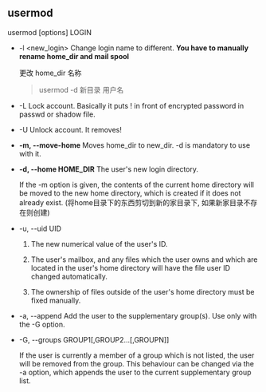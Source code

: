 ## usermod

usermod [options] LOGIN

- -l <new_login> Change login name to different. **You have to manually rename home_dir and mail spool**
    
    更改 home_dir 名称
    > usermod -d 新目录 用户名

- -L Lock account. Basically it puts ! in front of encrypted password in passwd or shadow file.

- -U Unlock account. It removes!


- **-m, --move-home**  Moves home_dir to new_dir. -d is mandatory to use with it.

- **-d, --home HOME_DIR**
    The user's new login directory.

    If the -m option is given, the contents of the current home directory will
    be moved to the new home directory, which is created if it does not already
    exist.  (将home目录下的东西剪切到新的家目录下, 如果新家目录不存在则创建)

- -u, --uid UID
    1. The new numerical value of the user's ID.

    2. The user's mailbox, and any files which the user owns and which are
       located in the user's home directory will have the file user ID changed
       automatically.

    3. The ownership of files outside of the user's home directory must be fixed manually.



-  -a, --append
    Add the user to the supplementary group(s). Use only with the -G option.

-  -G, --groups GROUP1[,GROUP2...[,GROUPN]]

    If the user is currently a member of a group which is not listed, the user
    will be removed from the group. This behaviour can be changed via the -a
    option, which appends the user to the current supplementary group list.

